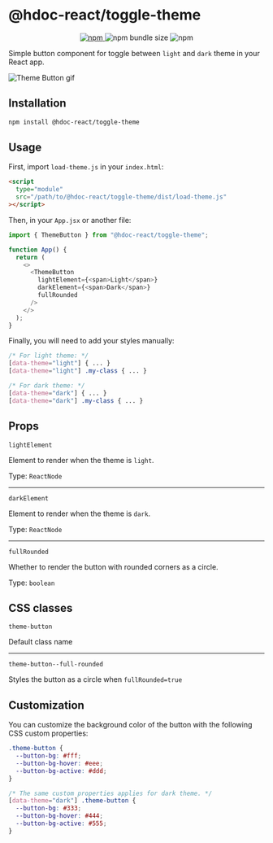 # @hdoc-react/toggle-theme

<p align="center">
  <a href="https://www.npmjs.com/package/@hdoc-react/toggle-theme">
    <img alt="npm" src="https://img.shields.io/npm/v/%40hdoc%2Freact-toggle-theme">
  </a>
  <img alt="npm bundle size" src="https://img.shields.io/bundlephobia/minzip/%40hdoc%2Freact-toggle-theme">
  <img alt="npm" src="https://img.shields.io/npm/dm/%40hdoc%2Freact-toggle-theme">
</p>

Simple button component for toggle between `light` and `dark` theme in your React app.

![Theme Button gif](https://github.com/Hdoc1509/react-components/assets/72316111/53cf9717-472c-41f5-95df-260d3dda009a)

## Installation

```bash
npm install @hdoc-react/toggle-theme
```

## Usage

First, import `load-theme.js` in your `index.html`:

```html
<script
  type="module"
  src="/path/to/@hdoc-react/toggle-theme/dist/load-theme.js"
></script>
```

Then, in your `App.jsx` or another file:

```js
import { ThemeButton } from "@hdoc-react/toggle-theme";

function App() {
  return (
    <>
      <ThemeButton
        lightElement={<span>Light</span>}
        darkElement={<span>Dark</span>}
        fullRounded
      />
    </>
  );
}
```

Finally, you will need to add your styles manually:

```css
/* For light theme: */
[data-theme="light"] { ... }
[data-theme="light"] .my-class { ... }

/* For dark theme: */
[data-theme="dark"] { ... }
[data-theme="dark"] .my-class { ... }
```

## Props

`lightElement`

Element to render when the theme is `light`.

Type: `ReactNode`

---

`darkElement`

Element to render when the theme is `dark`.

Type: `ReactNode`

---

`fullRounded`

Whether to render the button with rounded corners as a circle.

Type: `boolean`

## CSS classes

`theme-button`

Default class name

---

`theme-button--full-rounded`

Styles the button as a circle when `fullRounded=true`

## Customization

You can customize the background color of the button with the following CSS custom properties:

```css
.theme-button {
  --button-bg: #fff;
  --button-bg-hover: #eee;
  --button-bg-active: #ddd;
}

/* The same custom properties applies for dark theme. */
[data-theme="dark"] .theme-button {
  --button-bg: #333;
  --button-bg-hover: #444;
  --button-bg-active: #555;
}
```
